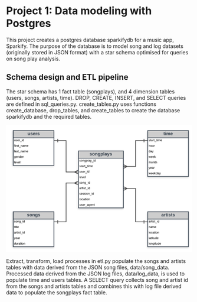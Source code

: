 # Project 1: Data modeling with Postgres

This project creates a postgres database sparkifydb for a music app, Sparkify. The purpose of the database is to model song and log datasets (originally stored in JSON format) with a star schema optimised for queries on song play analysis.

## Schema design and ETL pipeline

The star schema has 1 fact table (songplays), and 4 dimension tables (users, songs, artists, time). DROP, CREATE, INSERT, and SELECT queries are defined in sql_queries.py. create_tables.py uses functions create_database, drop_tables, and create_tables to create the database sparkifydb and the required tables.

![ED Diagram of Data Model](/erd.png)

Extract, transform, load processes in etl.py populate the songs and artists tables with data derived from the JSON song files, data/song_data. Processed data derived from the JSON log files, data/log_data, is used to populate time and users tables. A SELECT query collects song and artist id from the songs and artists tables and combines this with log file derived data to populate the songplays fact table.